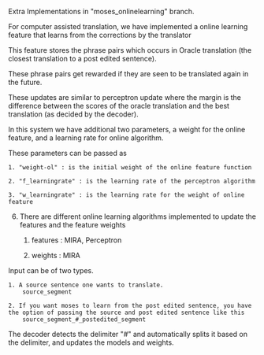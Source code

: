 
Extra Implementations in "moses_onlinelearning" branch. 

For computer assisted translation, we have implemented a online learning feature that learns from the corrections by the translator

This feature stores the phrase pairs which occurs in Oracle translation (the closest translation to a post edited sentence).

These phrase pairs get rewarded if they are seen to be translated again in the future.

These updates are similar to perceptron update where the margin is the difference between the scores of the oracle translation and the best translation (as decided by the decoder).

In this system we have additional two parameters, a weight for the online feature, and a learning rate for online algorithm. 

These parameters can be passed as

	1. "weight-ol" : is the initial weight of the online feature function
	
	2. "f_learningrate" : is the learning rate of the perceptron algorithm

	3. "w_learningrate" : is the learning rate for the weight of online feature

6. There are different online learning algorithms implemented to update the features and the feature weights

	1. features : MIRA, Perceptron 

	2. weights : MIRA

Input can be of two types.

	1. A source sentence one wants to translate. 
		source_segment

	2. If you want moses to learn from the post edited sentence, you have the option of passing the source and post edited sentence like this
		source_segment_#_postedited_segment

The decoder detects the delimiter "_#_" and automatically splits it based on the delimiter, and updates the models and weights.

